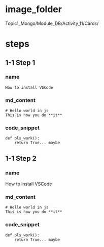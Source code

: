 # image_folder
Topic1_Mongo/Module_DB/Activity_11/Cards/

# steps

## 1-1 Step 1

### name
```
How to install VSCode       
```      

### md_content
```
# Hello world in js
This is how you do **it**
```

### code_snippet
```
def pls_work():
    return True... maybe
```

## 1-1 Step 2

### name
How to install VSCode

### md_content
```
# Hello world in js
This is how you do **it**
```

### code_snippet
```
def pls_work():
    return True... maybe 
```
